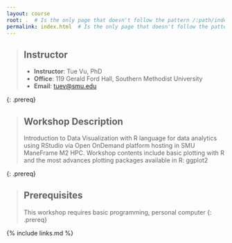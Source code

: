 ```yaml
---
layout: course
root: .  # Is the only page that doesn't follow the pattern /:path/index.html
permalink: index.html  # Is the only page that doesn't follow the pattern /:path/index.html
---
```


> ## Instructor
> - **Instructor**: Tue Vu, PhD
> - **Office**: 119 Gerald Ford Hall, Southern Methodist University
> - **Email**: tuev@smu.edu

{: .prereq}

> ## Workshop Description
> Introduction to Data Visualization with R language for data analytics using RStudio via Open OnDemand platform hosting in SMU ManeFrame M2 HPC. Workshop contents include basic plotting with R and the most advances plotting packages available in R: ggplot2
>
{: .prereq}

> ## Prerequisites
> This workshop requires basic programming, personal computer
{: .prereq}

{% include links.md %}
